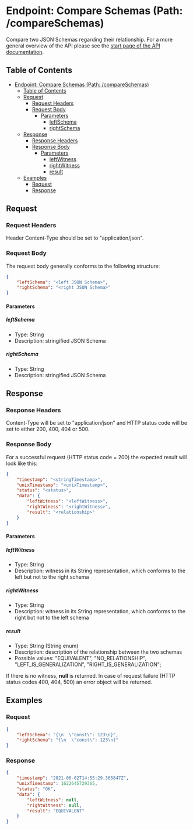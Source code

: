 # Endpoint: Compare Schemas (Path: /compareSchemas)
Compare two JSON Schemas regarding their relationship.
For a more general overview of the API please see the [start page of the API documentation](./YET_ANOTHER_WITNESS_API_DOC.md).

## Table of Contents
- [Endpoint: Compare Schemas (Path: /compareSchemas)](#endpoint-compare-schemas-path-compareschemas)
  - [Table of Contents](#table-of-contents)
  - [Request](#request)
    - [Request Headers](#request-headers)
    - [Request Body](#request-body)
      - [Parameters](#parameters)
        - [leftSchema](#leftschema)
        - [rightSchema](#rightschema)
  - [Response](#response)
    - [Response Headers](#response-headers)
    - [Response Body](#response-body)
      - [Parameters](#parameters-1)
        - [leftWitness](#leftwitness)
        - [rightWitness](#rightwitness)
        - [result](#result)
  - [Examples](#examples)
    - [Request](#request-1)
    - [Response](#response-1)

## Request
### Request Headers
Header Content-Type should be set to "application/json".
### Request Body
The request body generally conforms to the following structure:
```JSON
{
    "leftSchema": "<left JSON Schema>",
    "rightSchema": "<right JSON Schema>"
}
```
#### Parameters
##### leftSchema
- Type: String
- Description: stringified JSON Schema

##### rightSchema
- Type: String
- Description: stringified JSON Schema

## Response
### Response Headers
Content-Type will be set to "application/json" and HTTP status code will be set to either 200, 400, 404 or 500.
### Response Body
For a successful request (HTTP status code = 200) the expected result will look like this:
```JSON
{
    "timestamp": "<stringTimestamp>",
    "unixTimestamp": "<unixTimestamp>",
    "status": "<status>",
    "data": {
        "leftWitness": "<leftWitness>",
        "rightWiness": "<rightWitness>",
        "result": "<relationship>"
    }
}
```

#### Parameters
##### leftWitness
- Type: String
- Description: witness in its String representation, which conforms to the left but not to the right schema 

##### rightWitness
- Type: String
- Description: witness in its String representation, which conforms to the right but not to the left schema

##### result
- Type: String (String enum)
- Description: description of the relationship between the two schemas
- Possible values: "EQUIVALENT", "NO_RELATIONSHIP", "LEFT_IS_GENERALIZATION", "RIGHT_IS_GENERALIZATION"; 

If there is no witness, **null** is returned.
In case of request failure (HTTP status codes 400, 404, 500) an error object will be returned.

## Examples
### Request
```JSON
{
    "leftSchema": "{\n  \"const\": 123\n}",
    "rightSchema": "{\n  \"const\": 123\n}"
}
```

### Response
```JSON
{
    "timestamp": "2021-06-02T14:55:29.365847Z",
    "unixTimestamp": 1622645729365,
    "status": "OK",
    "data": {
        "leftWitness": null,
        "rightWitness": null,
        "result": "EQUIVALENT"
    }
}
```